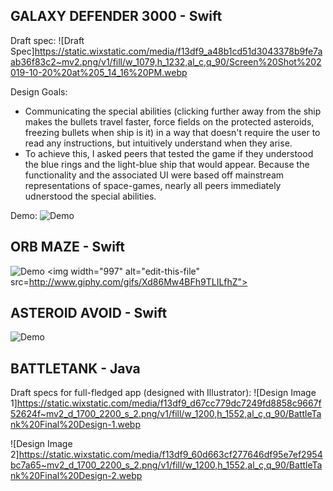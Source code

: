 ## GALAXY DEFENDER 3000 - Swift

Draft spec:
![Draft Spec]https://static.wixstatic.com/media/f13df9_a48b1cd51d3043378b9fe7aab36f83c2~mv2.png/v1/fill/w_1079,h_1232,al_c,q_90/Screen%20Shot%202019-10-20%20at%205_14_16%20PM.webp


Design Goals: 
- Communicating the special abilities (clicking further away from the ship makes the bullets travel faster, force fields on the protected asteroids, freezing bullets when ship is it) in a way that doesn't require the user to read any instructions, but intuitively understand when they arise.
- To achieve this, I asked peers that tested the game if they understood the blue rings and the light-blue ship that would appear. Because the functionality and the associated UI were based off mainstream representations of space-games, nearly all peers immediately udnerstood the special abilities.

Demo:
![Demo](http://www.giphy.com/gifs/gIlbffVxmaXbMuO2tv)

## ORB MAZE - Swift

![Demo](http://www.giphy.com/gifs/Xd86Mw4BFh9TLILfhZ)
<img width="997" alt="edit-this-file" src=http://www.giphy.com/gifs/Xd86Mw4BFh9TLILfhZ">

## ASTEROID AVOID - Swift

![Demo](http://www.giphy.com/gifs/j6MJmmOklLkga6PxIy)

## BATTLETANK - Java

Draft specs for full-fledged app (designed with Illustrator):
![Design Image 1]https://static.wixstatic.com/media/f13df9_d67cc779dc7249fd8858c9667f52624f~mv2_d_1700_2200_s_2.png/v1/fill/w_1200,h_1552,al_c,q_90/BattleTank%20Final%20Design-1.webp


![Design Image 2]https://static.wixstatic.com/media/f13df9_60d663cf277646df95e7ef2954bc7a65~mv2_d_1700_2200_s_2.png/v1/fill/w_1200,h_1552,al_c,q_90/BattleTank%20Final%20Design-2.webp

